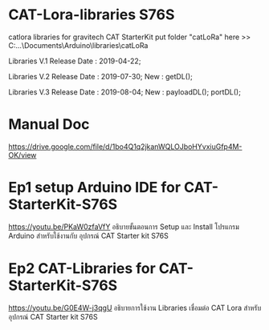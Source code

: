 # CAT-Lora-libraries S76S
catlora libraries for gravitech CAT StarterKit
put folder "catLoRa" here >> C:\...\Documents\Arduino\libraries\catLoRa

Libraries V.1
Release Date : 2019-04-22;

Libraries V.2
Release Date : 2019-07-30;
New : getDL();

Libraries V.3
Release Date : 2019-08-04;
New : payloadDL();
      portDL();
      
# Manual Doc
https://drive.google.com/file/d/1bo4Q1q2jkanWQLOJboHYvxiuGfp4M-OK/view

# Ep1 setup Arduino IDE for CAT-StarterKit-S76S
https://youtu.be/PKaW0zfaVfY
อธิบายขั้นตอนการ Setup และ Install โปรแกรม Arduino สำหรับใช้งานกับ อุปกรณ์ CAT Starter kit S76S

# Ep2 CAT-Libraries for CAT-StarterKit-S76S
https://youtu.be/G0E4W-j3qgU
อธิบายการใช้งาน Libraries เชื่อมต่อ CAT Lora สำหรับ อุปกรณ์ CAT Starter kit S76S 
